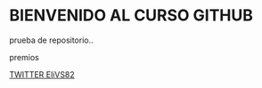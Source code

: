 # BIENVENIDO AL CURSO GITHUB

prueba de repositorio..

premios

[TWITTER EliVS82](http:/www.twitter.com/EliVS82)

